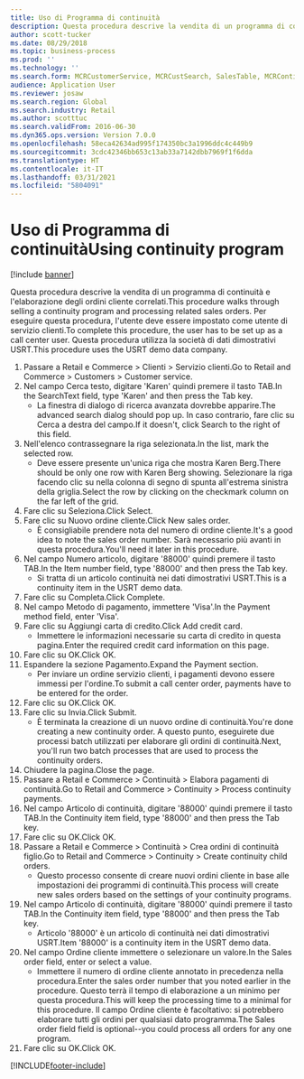 ```yaml
---
title: Uso di Programma di continuità
description: Questa procedura descrive la vendita di un programma di continuità e l'elaborazione degli ordini cliente correlati.
author: scott-tucker
ms.date: 08/29/2018
ms.topic: business-process
ms.prod: ''
ms.technology: ''
ms.search.form: MCRCustomerService, MCRCustSearch, SalesTable, MCRContinuityCustInfo, MCRCustPaymLookup, CreditCardTokenization, CreditCardLookup, MCRSalesOrderRecap
audience: Application User
ms.reviewer: josaw
ms.search.region: Global
ms.search.industry: Retail
ms.author: scotttuc
ms.search.validFrom: 2016-06-30
ms.dyn365.ops.version: Version 7.0.0
ms.openlocfilehash: 58eca42634ad995f174350bc3a1996ddc4c449b9
ms.sourcegitcommit: 3cdc42346bb653c13ab33a7142dbb7969f1f6dda
ms.translationtype: HT
ms.contentlocale: it-IT
ms.lasthandoff: 03/31/2021
ms.locfileid: "5804091"
---
```

# <a name="using-continuity-program"></a><span data-ttu-id="c8898-103">Uso di Programma di continuità</span><span class="sxs-lookup"><span data-stu-id="c8898-103">Using continuity program</span></span>

[!include [banner](../includes/banner.md)]

<span data-ttu-id="c8898-104">Questa procedura descrive la vendita di un programma di continuità e l'elaborazione degli ordini cliente correlati.</span><span class="sxs-lookup"><span data-stu-id="c8898-104">This procedure walks through selling a continuity program and processing related sales orders.</span></span> <span data-ttu-id="c8898-105">Per eseguire questa procedura, l'utente deve essere impostato come utente di servizio clienti.</span><span class="sxs-lookup"><span data-stu-id="c8898-105">To complete this procedure, the user has to be set up as a call center user.</span></span> <span data-ttu-id="c8898-106">Questa procedura utilizza la società di dati dimostrativi USRT.</span><span class="sxs-lookup"><span data-stu-id="c8898-106">This procedure uses the USRT demo data company.</span></span>

1. <span data-ttu-id="c8898-107">Passare a Retail e Commerce > Clienti > Servizio clienti.</span><span class="sxs-lookup"><span data-stu-id="c8898-107">Go to Retail and Commerce > Customers > Customer service.</span></span>
2. <span data-ttu-id="c8898-108">Nel campo Cerca testo, digitare 'Karen' quindi premere il tasto TAB.</span><span class="sxs-lookup"><span data-stu-id="c8898-108">In the SearchText field, type 'Karen' and then press the Tab key.</span></span>
    * <span data-ttu-id="c8898-109">La finestra di dialogo di ricerca avanzata dovrebbe apparire.</span><span class="sxs-lookup"><span data-stu-id="c8898-109">The advanced search dialog should pop up.</span></span> <span data-ttu-id="c8898-110">In caso contrario, fare clic su Cerca a destra del campo.</span><span class="sxs-lookup"><span data-stu-id="c8898-110">If it doesn't, click Search to the right of this field.</span></span>  
3. <span data-ttu-id="c8898-111">Nell'elenco contrassegnare la riga selezionata.</span><span class="sxs-lookup"><span data-stu-id="c8898-111">In the list, mark the selected row.</span></span>
    * <span data-ttu-id="c8898-112">Deve essere presente un'unica riga che mostra Karen Berg.</span><span class="sxs-lookup"><span data-stu-id="c8898-112">There should be only one row with Karen Berg showing.</span></span> <span data-ttu-id="c8898-113">Selezionare la riga facendo clic su nella colonna di segno di spunta all'estrema sinistra della griglia.</span><span class="sxs-lookup"><span data-stu-id="c8898-113">Select the row by clicking on the checkmark column on the far left of the grid.</span></span>  
4. <span data-ttu-id="c8898-114">Fare clic su Seleziona.</span><span class="sxs-lookup"><span data-stu-id="c8898-114">Click Select.</span></span>
5. <span data-ttu-id="c8898-115">Fare clic su Nuovo ordine cliente.</span><span class="sxs-lookup"><span data-stu-id="c8898-115">Click New sales order.</span></span>
    * <span data-ttu-id="c8898-116">È consigliabile prendere nota del numero di ordine cliente.</span><span class="sxs-lookup"><span data-stu-id="c8898-116">It's a good idea to note the sales order number.</span></span> <span data-ttu-id="c8898-117">Sarà necessario più avanti in questa procedura.</span><span class="sxs-lookup"><span data-stu-id="c8898-117">You'll need it later in this procedure.</span></span>  
6. <span data-ttu-id="c8898-118">Nel campo Numero articolo, digitare '88000' quindi premere il tasto TAB.</span><span class="sxs-lookup"><span data-stu-id="c8898-118">In the Item number field, type '88000' and then press the Tab key.</span></span>
    * <span data-ttu-id="c8898-119">Si tratta di un articolo continuità nei dati dimostrativi USRT.</span><span class="sxs-lookup"><span data-stu-id="c8898-119">This is a continuity item in the USRT demo data.</span></span>  
7. <span data-ttu-id="c8898-120">Fare clic su Completa.</span><span class="sxs-lookup"><span data-stu-id="c8898-120">Click Complete.</span></span>
8. <span data-ttu-id="c8898-121">Nel campo Metodo di pagamento, immettere 'Visa'.</span><span class="sxs-lookup"><span data-stu-id="c8898-121">In the Payment method field, enter 'Visa'.</span></span>
9. <span data-ttu-id="c8898-122">Fare clic su Aggiungi carta di credito.</span><span class="sxs-lookup"><span data-stu-id="c8898-122">Click Add credit card.</span></span>
    * <span data-ttu-id="c8898-123">Immettere le informazioni necessarie su carta di credito in questa pagina.</span><span class="sxs-lookup"><span data-stu-id="c8898-123">Enter the required credit card information on this page.</span></span>  
10. <span data-ttu-id="c8898-124">Fare clic su OK.</span><span class="sxs-lookup"><span data-stu-id="c8898-124">Click OK.</span></span>
11. <span data-ttu-id="c8898-125">Espandere la sezione Pagamento.</span><span class="sxs-lookup"><span data-stu-id="c8898-125">Expand the Payment section.</span></span>
    * <span data-ttu-id="c8898-126">Per inviare un ordine servizio clienti, i pagamenti devono essere immessi per l'ordine.</span><span class="sxs-lookup"><span data-stu-id="c8898-126">To submit a call center order, payments have to be entered for the order.</span></span>  
12. <span data-ttu-id="c8898-127">Fare clic su OK.</span><span class="sxs-lookup"><span data-stu-id="c8898-127">Click OK.</span></span>
13. <span data-ttu-id="c8898-128">Fare clic su Invia.</span><span class="sxs-lookup"><span data-stu-id="c8898-128">Click Submit.</span></span>
    * <span data-ttu-id="c8898-129">È terminata la creazione di un nuovo ordine di continuità.</span><span class="sxs-lookup"><span data-stu-id="c8898-129">You're done creating a new continuity order.</span></span> <span data-ttu-id="c8898-130">A questo punto, eseguirete due processi batch utilizzati per elaborare gli ordini di continuità.</span><span class="sxs-lookup"><span data-stu-id="c8898-130">Next, you'll run two batch processes that are used to process the continuity orders.</span></span>  
14. <span data-ttu-id="c8898-131">Chiudere la pagina.</span><span class="sxs-lookup"><span data-stu-id="c8898-131">Close the page.</span></span>
15. <span data-ttu-id="c8898-132">Passare a Retail e Commerce > Continuità > Elabora pagamenti di continuità.</span><span class="sxs-lookup"><span data-stu-id="c8898-132">Go to Retail and Commerce > Continuity > Process continuity payments.</span></span>
16. <span data-ttu-id="c8898-133">Nel campo Articolo di continuità, digitare '88000' quindi premere il tasto TAB.</span><span class="sxs-lookup"><span data-stu-id="c8898-133">In the Continuity item field, type '88000' and then press the Tab key.</span></span>
17. <span data-ttu-id="c8898-134">Fare clic su OK.</span><span class="sxs-lookup"><span data-stu-id="c8898-134">Click OK.</span></span>
18. <span data-ttu-id="c8898-135">Passare a Retail e Commerce > Continuità > Crea ordini di continuità figlio.</span><span class="sxs-lookup"><span data-stu-id="c8898-135">Go to Retail and Commerce > Continuity > Create continuity child orders.</span></span>
    * <span data-ttu-id="c8898-136">Questo processo consente di creare nuovi ordini cliente in base alle impostazioni dei programmi di continuità.</span><span class="sxs-lookup"><span data-stu-id="c8898-136">This process will create new sales orders based on the settings of your continuity programs.</span></span>  
19. <span data-ttu-id="c8898-137">Nel campo Articolo di continuità, digitare '88000' quindi premere il tasto TAB.</span><span class="sxs-lookup"><span data-stu-id="c8898-137">In the Continuity item field, type '88000' and then press the Tab key.</span></span>
    * <span data-ttu-id="c8898-138">Articolo '88000' è un articolo di continuità nei dati dimostrativi USRT.</span><span class="sxs-lookup"><span data-stu-id="c8898-138">Item '88000' is a continuity item in the USRT demo data.</span></span>  
20. <span data-ttu-id="c8898-139">Nel campo Ordine cliente immettere o selezionare un valore.</span><span class="sxs-lookup"><span data-stu-id="c8898-139">In the Sales order field, enter or select a value.</span></span>
    * <span data-ttu-id="c8898-140">Immettere il numero di ordine cliente annotato in precedenza nella procedura.</span><span class="sxs-lookup"><span data-stu-id="c8898-140">Enter the sales order number that you noted earlier in the procedure.</span></span> <span data-ttu-id="c8898-141">Questo terrà il tempo di elaborazione a un minimo per questa procedura.</span><span class="sxs-lookup"><span data-stu-id="c8898-141">This will keep the processing time to a minimal for this procedure.</span></span> <span data-ttu-id="c8898-142">Il campo Ordine cliente è facoltativo: si potrebbero elaborare tutti gli ordini per qualsiasi dato programma.</span><span class="sxs-lookup"><span data-stu-id="c8898-142">The Sales order field field is optional--you could process all orders for any one program.</span></span>  
21. <span data-ttu-id="c8898-143">Fare clic su OK.</span><span class="sxs-lookup"><span data-stu-id="c8898-143">Click OK.</span></span>



[!INCLUDE[footer-include](../../includes/footer-banner.md)]